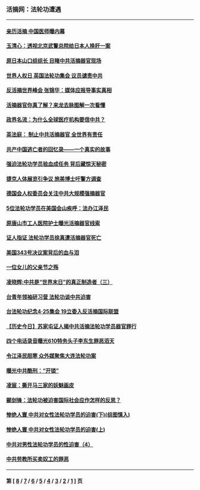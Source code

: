 ### 活摘网：法轮功遭遇
---
#### [亲历活摘 中国医师曝内幕](../../pages/nf5881/n14040389.md?08160430) 
#### [玉清心：透视北京武警总院给日本人换肝一案](../../pages/nf5881/n13771978.md?08160430) 
#### [原日本山口组组长 目睹中共活摘器官现场](../../pages/nf5881/n13767360.md?08160430) 
#### [世界人权日 英国法轮功集会 议员谴责中共](../../pages/nf5881/n13431763.md?08160430) 
#### [反活摘世界峰会 张锦华：媒体应报导事实真相](../../pages/nf5881/n13278502.md?08160430) 
#### [活摘器官你真了解？来龙去脉图解一次看懂](../../pages/nf5881/n13013820.md?08160430) 
#### [政界名流：为什么全球医疗机构要信中共？](../../pages/nf5881/n11945479.md?08160430) 
#### [英法庭： 制止中共活摘器官 全世界有责任](../../pages/nf5881/n11330691.md?08160430) 
#### [共产中国逃亡者的回忆录——一个真实的故事](../../pages/nf5881/n10918649.md?08160430) 
#### [强迫法轮功学员验血成任务 背后藏惊天秘密](../../pages/nf5881/n4252384.md?08160430) 
#### [捷克人体展览引争议 旅美博士吁警方调查](../../pages/nf5881/n9429187.md?08160430) 
#### [德国会人权委员会关注中共大规模强摘器官](../../pages/nf5881/n8418950.md?08160430) 
#### [5位法轮功学员在美国会山疾呼：法办江泽民](../../pages/nf5881/n8101519.md?08160430) 
#### [原唐山市工人医院护士曝光活摘器官线索](../../pages/nf5881/n8076384.md?08160430) 
#### [证人指证 法轮功学员徐真遭活摘器官死亡](../../pages/nf5881/n8042467.md?08160430) 
#### [美国343号决议案背后的血与泪](../../pages/nf5881/n8020684.md?08160430) 
#### [一位女儿的父亲节之殇](../../pages/nf5881/n8014122.md?08160430) 
#### [凌晓辉:中共是“世界末日”的真正制造者（三）](../../pages/nf5881/n4210333.md?08160430) 
#### [台青年领袖研习营 法轮功谈中共迫害](../../pages/nf5881/n4141857.md?08160430) 
#### [台法轮功纪念4‧25集会 19立委入反活摘国际联盟](../../pages/nf5881/n4141821.md?08160430) 
#### [【历史今日】苏家屯证人揭中共活摘法轮功学员器官罪行](../../pages/nf5881/n4135912.md?08160430) 
#### [四个电话录音曝光610特务头子李东生罪恶滔天](../../pages/nf5881/n4040060.md?08160430) 
#### [令江泽民胆寒 众外媒聚焦大连法轮功案](../../pages/nf5881/n3932671.md?08160430) 
#### [曝光中共酷刑：“开锁”](../../pages/nf5881/n3889373.md?08160430) 
#### [凌宸：撕开马三家的妖魅画皮](../../pages/nf5881/n3849369.md?08160430) 
#### [郦剑锋：法轮功被迫害国际社会应作怎样的反思？](../../pages/nf5881/n3824560.md?08160430) 
#### [惨绝人寰 中共对女性法轮功学员的迫害(下)(组图慎入)](../../pages/nf5881/n3816285.md?08160430) 
#### [惨绝人寰 中共对女性法轮功学员的迫害(上)](../../pages/nf5881/n3815374.md?08160430) 
#### [中共对男性法轮功学员的性迫害（4）](../../pages/nf5881/n3769144.md?08160430) 
#### [中共劳教所买卖奴工的罪恶](../../pages/nf5881/n3769378.md?08160430) 

---
#### 第 [ [8](./8.md?08160430) / [7](./7.md?08160430) / [6](./6.md?08160430) / [5](./5.md?08160430) / [4](./4.md?08160430) / [3](./3.md?08160430) / [2](./2.md?08160430) / [1](./1.md?08160430) ] 页
